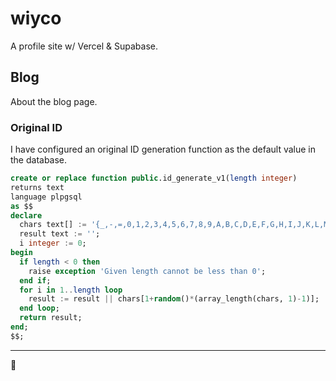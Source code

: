 # wiyco

A profile site w/ Vercel & Supabase.

## Blog

About the blog page.

### Original ID

I have configured an original ID generation function as the default value in the database.

```sql
create or replace function public.id_generate_v1(length integer)
returns text
language plpgsql
as $$
declare
  chars text[] := '{_,-,=,0,1,2,3,4,5,6,7,8,9,A,B,C,D,E,F,G,H,I,J,K,L,M,N,O,P,Q,R,S,T,U,V,W,X,Y,Z,a,b,c,d,e,f,g,h,i,j,k,l,m,n,o,p,q,r,s,t,u,v,w,x,y,z}';
  result text := '';
  i integer := 0;
begin
  if length < 0 then
    raise exception 'Given length cannot be less than 0';
  end if;
  for i in 1..length loop
    result := result || chars[1+random()*(array_length(chars, 1)-1)];
  end loop;
  return result;
end;
$$;
```

---

🐢
